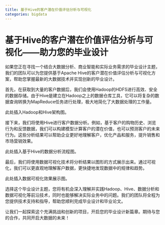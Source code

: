 ```yaml
---
title: 基于Hive的客户潜在价值评估分析与可视化
categories: bigdata
---
```

# 基于Hive的客户潜在价值评估分析与可视化——助力您的毕业设计
如果您正在寻找一个结合大数据分析、商业智能和实际业务需求的毕业设计主题，我们的团队可以为您提供基于Apache Hive的客户潜在价值评估分析与可视化方案，帮助您掌握最新的大数据技术并实现创新的毕业设计。

首先，在获取到大量的客户数据后，我们会使用Hadoop的HDFS进行高效、安全的数据存储。由于Hive是建立在Hadoop之上的数据仓库工具，它可以将复杂的数据查询转换为MapReduce任务进行处理，极大地简化了大数据处理的工作量。

此处插入Hadoop和Hive架构图。

接下来，我们将使用Hive进行客户数据分析。例如，基于客户的购物历史、浏览行为和反馈数据，我们可以构建模型计算客户的潜在价值，也可以预测客户的未来行为。这些分析结果可以帮助企业更好地理解客户，优化产品和服务，提升销售和市场营销效果。

此处插入基于Hive的数据分析流程图。

最后，我们将使用数据可视化技术将分析结果以图形的方式展示出来。通过可视化，我们可以更直观地理解客户数据，更快捷地发现数据中的规律和趋势。

此处插入数据可视化效果展示图。

选择这个毕业设计主题，您将有机会深入理解并实践Hadoop、Hive、数据分析和数据可视化等前沿技术，同时也能够解决实际业务中的问题。我们的团队将全程为您提供技术支持和指导，帮助您顺利完成毕业设计和毕业论文。

让我们一起探索这个充满挑战和创新的项目，开启您的毕业设计新篇章。期待与您的合作，共同开启大数据的未来！

